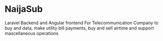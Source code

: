# NaijaSub
Laravel Backend and Angular frontend For Telecommunication Company to buy and data, make utility bill payments, buy and sell airtime and support mascellaneous operations 
